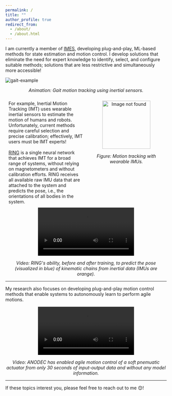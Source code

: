 ```yaml
---
permalink: /
title: ""
author_profile: true
redirect_from: 
  - /about/
  - /about.html
---
```


I am currently a member of [IMES](https://www.imes.uni-hannover.de/en/), developing plug-and-play, ML-based methods for state estimation and motion control. I develop solutions that eliminate the need for expert knowledge to identify, select, and configure suitable methods; solutions that are less restrictive and simultaneously more accessible!

![gait-example](https://simon-bachhuber.github.io/files/gait_demo.gif)
<div style="text-align: center;">
<p><em>Animation: Gait motion tracking using inertial sensors.</em></p>
</div>

<div style="display: flex; font-size: 1em;">
<div style="flex: 1; padding: 10px;">
    For example, Inertial Motion Tracking (IMT) uses wearable inertial sensors to estimate the motion of humans and robots. Unfortunately, current methods require careful selection and precise calibration; effectively, IMT users must be IMT experts!<br><br>
    <a href="https://openreview.net/forum?id=h2C3rkn0zR" target="_blank">RING</a> is a single neural network that achieves IMT for a broad range of systems, without relying on magnetometers and without calibration efforts. RING receives all available raw IMU data that are attached to the system and predicts the pose, i.e., the orientations of all bodies in the system.
</div>
<div style="flex: 1; padding: 10px;">
<div style="text-align: center; margin-bottom: 0px; margin-top: 0px;">
    <img src="https://simon-bachhuber.github.io/files/IMG_6607_nobg.png" alt="Image not found" width="150"/>
    <p><em>Figure: Motion tracking with wearable IMUs.</em></p>
</div>
</div>
</div>
<div style="text-align: center;">
  <video style="max-width: 100%; height: auto;" controls>
    <source src="https://simon-bachhuber.github.io/files/sidebyside_with_labels.mp4" type="video/mp4">
    Your browser does not support the video tag.
  </video>
    <p><em>Video: RING's ability, before and after training, to predict the pose (visualized in blue) of kinematic chains from inertial data (IMUs are orange).</em></p>
</div>

---
My research also focuses on developing plug-and-play motion control methods that enable systems to autonomously learn to perform agile motions.

<div style="text-align: center; margin-top: 0px;">
  <video style="max-width: 100%; height: auto;" controls>
    <source src="https://simon-bachhuber.github.io/files/soft_robot_control.mp4" type="video/mp4">
    Your browser does not support the video tag.
  </video>
    <p><em>Video: ANODEC has enabled agile motion control of a soft pnemuatic actuator from only 30 seconds of input-output data and without any model information.</em></p>
</div>

---
If these topics interest you, please feel free to reach out to me :blush:!